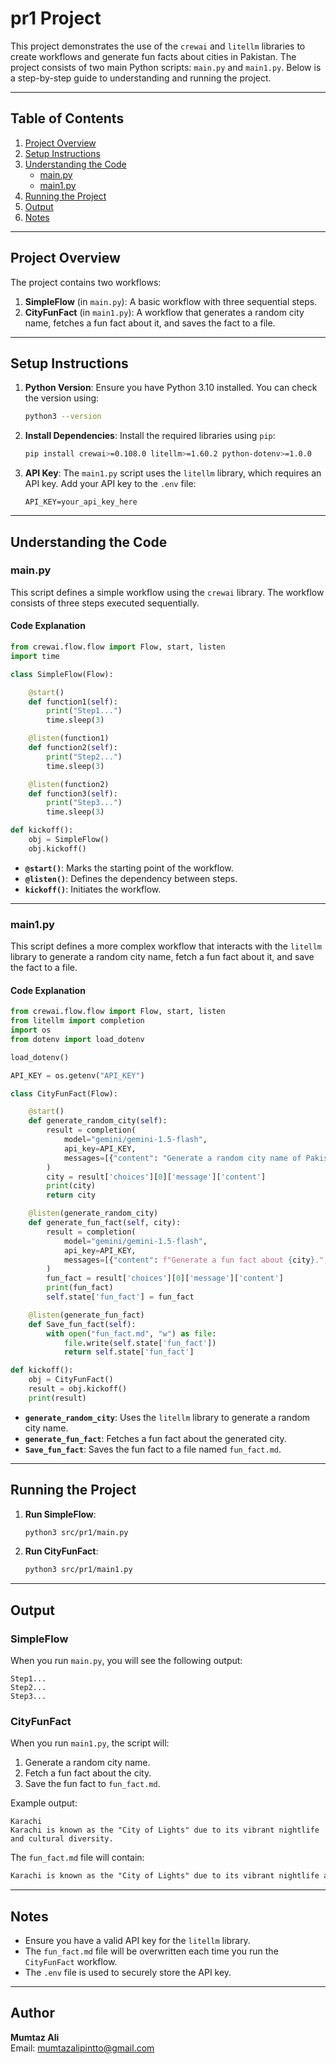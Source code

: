 # pr1 Project

This project demonstrates the use of the `crewai` and `litellm` libraries to create workflows and generate fun facts about cities in Pakistan. The project consists of two main Python scripts: `main.py` and `main1.py`. Below is a step-by-step guide to understanding and running the project.

---

## Table of Contents

1. [Project Overview](#project-overview)
2. [Setup Instructions](#setup-instructions)
3. [Understanding the Code](#understanding-the-code)
   - [main.py](#mainpy)
   - [main1.py](#main1py)
4. [Running the Project](#running-the-project)
5. [Output](#output)
6. [Notes](#notes)

---

## Project Overview

The project contains two workflows:

1. **SimpleFlow** (in `main.py`): A basic workflow with three sequential steps.
2. **CityFunFact** (in `main1.py`): A workflow that generates a random city name, fetches a fun fact about it, and saves the fact to a file.

---

## Setup Instructions

1. **Python Version**: Ensure you have Python 3.10 installed. You can check the version using:
   ```bash
   python3 --version
   ```

2. **Install Dependencies**: Install the required libraries using `pip`:
   ```bash
   pip install crewai>=0.108.0 litellm>=1.60.2 python-dotenv>=1.0.0
   ```

3. **API Key**: The `main1.py` script uses the `litellm` library, which requires an API key. Add your API key to the `.env` file:
   ```
   API_KEY=your_api_key_here
   ```

---

## Understanding the Code

### main.py

This script defines a simple workflow using the `crewai` library. The workflow consists of three steps executed sequentially.

#### Code Explanation

```python
from crewai.flow.flow import Flow, start, listen
import time

class SimpleFlow(Flow):

    @start()
    def function1(self):
        print("Step1...")
        time.sleep(3)

    @listen(function1)
    def function2(self):
        print("Step2...")
        time.sleep(3)

    @listen(function2)
    def function3(self):
        print("Step3...")
        time.sleep(3)

def kickoff():
    obj = SimpleFlow()
    obj.kickoff()
```

- **`@start()`**: Marks the starting point of the workflow.
- **`@listen()`**: Defines the dependency between steps.
- **`kickoff()`**: Initiates the workflow.

---

### main1.py

This script defines a more complex workflow that interacts with the `litellm` library to generate a random city name, fetch a fun fact about it, and save the fact to a file.

#### Code Explanation

```python
from crewai.flow.flow import Flow, start, listen
from litellm import completion
import os
from dotenv import load_dotenv

load_dotenv()

API_KEY = os.getenv("API_KEY")

class CityFunFact(Flow):

    @start()
    def generate_random_city(self):
        result = completion(
            model="gemini/gemini-1.5-flash",
            api_key=API_KEY,
            messages=[{"content": "Generate a random city name of Pakistan.", "role": "user"}],
        )
        city = result['choices'][0]['message']['content']
        print(city)
        return city

    @listen(generate_random_city)
    def generate_fun_fact(self, city):
        result = completion(
            model="gemini/gemini-1.5-flash",
            api_key=API_KEY,
            messages=[{"content": f"Generate a fun fact about {city}.", "role": "user"}],
        )
        fun_fact = result['choices'][0]['message']['content']
        print(fun_fact)
        self.state['fun_fact'] = fun_fact

    @listen(generate_fun_fact)
    def Save_fun_fact(self):
        with open("fun_fact.md", "w") as file:
            file.write(self.state['fun_fact'])
            return self.state['fun_fact']

def kickoff():
    obj = CityFunFact()
    result = obj.kickoff()
    print(result)
```

- **`generate_random_city`**: Uses the `litellm` library to generate a random city name.
- **`generate_fun_fact`**: Fetches a fun fact about the generated city.
- **`Save_fun_fact`**: Saves the fun fact to a file named `fun_fact.md`.

---

## Running the Project

1. **Run SimpleFlow**:
   ```bash
   python3 src/pr1/main.py
   ```

2. **Run CityFunFact**:
   ```bash
   python3 src/pr1/main1.py
   ```

---

## Output

### SimpleFlow
When you run `main.py`, you will see the following output:
```
Step1...
Step2...
Step3...
```

### CityFunFact
When you run `main1.py`, the script will:
1. Generate a random city name.
2. Fetch a fun fact about the city.
3. Save the fun fact to `fun_fact.md`.

Example output:
```
Karachi
Karachi is known as the "City of Lights" due to its vibrant nightlife and cultural diversity.
```

The `fun_fact.md` file will contain:
```md
Karachi is known as the "City of Lights" due to its vibrant nightlife and cultural diversity.
```

---

## Notes

- Ensure you have a valid API key for the `litellm` library.
- The `fun_fact.md` file will be overwritten each time you run the `CityFunFact` workflow.
- The `.env` file is used to securely store the API key.

---

## Author

**Mumtaz Ali**  
Email: [mumtazalipintto@gmail.com](mailto:mumtazalipintto@gmail.com)